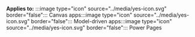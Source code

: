 **Applies to:** :::image type="icon" source="../media/yes-icon.svg" border="false"::: Canvas apps:::image type="icon" source="../media/yes-icon.svg" border="false"::: Model-driven apps:::image type="icon" source="../media/yes-icon.svg" border="false"::: Power Pages
